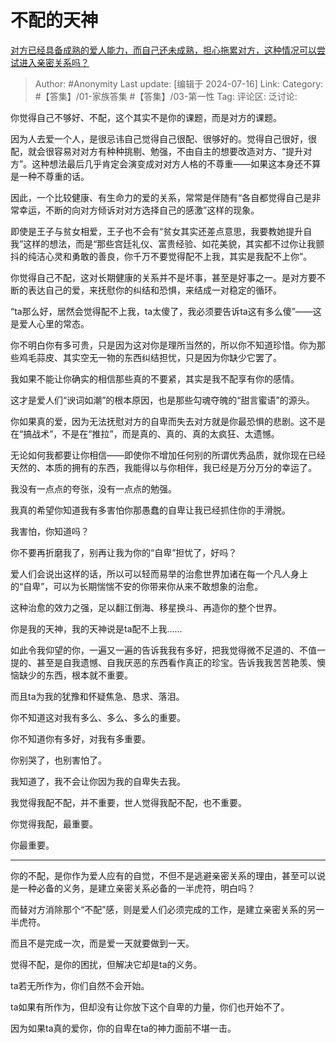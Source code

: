 # 不配的天神
[对方已经具备成熟的爱人能力，而自己还未成熟，担心拖累对方，这种情况可以尝试进入亲密关系吗？](https://www.zhihu.com/question/660929832/answer/3563707846)

> Author: #Anonymity
> Last update: [编辑于 2024-07-16]
> Link:
> Category: #【答集】/01-家族答集 #【答集】/03-第一性 
> Tag: 
> 评论区:
> 泛讨论:

你觉得自己不够好、不配，这个其实不是你的课题，而是对方的课题。

因为人去爱一个人，是很忌讳自己觉得自己很配、很够好的。觉得自己很好，很配，就会很容易对对方有种种挑剔、勉强，不由自主的想要改造对方、“提升对方”。这种想法最后几乎肯定会演变成对对方人格的不尊重——如果这本身还不算是一种不尊重的话。

因此，一个比较健康、有生命力的爱的关系，常常是伴随有“各自都觉得自己是非常幸运，不断的向对方倾诉对对方选择自己的感激”这样的现象。

即使是王子与贫女相爱，王子也不会有“贫女其实还差点意思，我要教她提升自我”这样的想法，而是“那些宫廷礼仪、富贵经验、如花美貌，其实都不过你让我颤抖的纯洁心灵和勇敢的善良，你千万不要觉得配不上我，其实是我配不上你”。

你觉得自己不配，这对长期健康的关系并不是坏事，甚至是好事之一。是对方要不断的表达自己的爱，来抚慰你的纠结和恐惧，来结成一对稳定的循环。

“ta那么好，居然会觉得配不上我，ta太傻了，我必须要告诉ta这有多么傻”——这是爱人心里的常态。

你不明白你有多可贵，只是因为这对你是理所当然的，所以你不知道珍惜。你为那些鸡毛蒜皮、其实空无一物的东西纠结担忧，只是因为你缺少它罢了。

我如果不能让你确实的相信那些真的不要紧，其实是我不配享有你的感情。

这才是爱人们“谀词如潮”的根本原因，也是那些勾魂夺魄的“甜言蜜语”的源头。

你如果真的爱，因为无法抚慰对方的自卑而失去对方就是你最恐惧的悲剧。这不是在“搞战术”，不是在“推拉”，而是真的、真的、真的太疯狂、太遗憾。

无论如何我都要让你相信——即使你不增加任何别的所谓优秀品质，就你现在已经天然的、本质的拥有的东西，我能得以与你相伴，我已经是万分万分的幸运了。

我没有一点点的夸张，没有一点点的勉强。

我真的希望你知道我有多害怕你那愚蠢的自卑让我已经抓住你的手滑脱。

我害怕，你知道吗？

你不要再折磨我了，别再让我为你的“自卑”担忧了，好吗？

爱人们会说出这样的话，所以可以轻而易举的治愈世界加诸在每一个凡人身上的“自卑”，可以为长期惴惴不安的你带来你从来不敢想象的治愈。

这种治愈的效力之强，足以翻江倒海、移星换斗、再造你的整个世界。

你是我的天神，我的天神说是ta配不上我……

如此令我仰望的你，一遍又一遍的告诉我我有多好，把我觉得微不足道的、不值一提的、甚至是自我遗憾、自我厌恶的东西看作真正的珍宝。告诉我我苦苦艳羡、懊恼缺少的东西，根本就不重要。

而且ta为我的犹豫和怀疑焦急、恳求、落泪。

你不知道这对我有多么、多么、多么的重要。

你不知道你有多好，对我有多重要。

你别哭了，也别害怕了。

我知道了，我不会让你因为我的自卑失去我。

我觉得我配不配，并不重要，世人觉得我配不配，也不重要。

你觉得我配，最重要。

你最重要。

--------------------

你的不配，是你作为爱人应有的自觉，不但不是逃避亲密关系的理由，甚至可以说是一种必备的义务，是建立亲密关系必备的一半虎符，明白吗？

而替对方消除那个“不配”感，则是爱人们必须完成的工作，是建立亲密关系的另一半虎符。

而且不是完成一次，而是爱一天就要做到一天。

觉得不配，是你的困扰，但解决它却是ta的义务。

ta若无所作为，你们自然不会开始。

ta如果有所作为，但却没有让你放下这个自卑的力量，你们也开始不了。

因为如果ta真的爱你，你的自卑在ta的神力面前不堪一击。